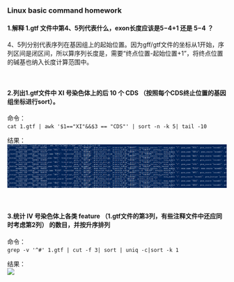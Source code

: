 ### Linux basic command homework
#### 1.解释 1.gtf 文件中第4、5列代表什么，exon长度应该是$5-$4+1 还是 $5-$4 ？
4、5列分别代表序列在基因组上的起始位置。因为gff/gtf文件的坐标从1开始，序列区间是闭区间，所以算序列长度是，需要“终点位置-起始位置+1”，将终点位置的碱基也纳入长度计算范围中。

&nbsp;

#### 2.列出1.gtf文件中 XI 号染色体上的后 10 个 CDS （按照每个CDS终止位置的基因组坐标进行sort）。
命令：  
`cat 1.gtf | awk '$1=="XI"&&$3 == "CDS"' | sort -n -k 5| tail -10`

结果：  
![](./picutre/linux_homework_1_pic1.png)

&nbsp;

#### 3.统计 IV 号染色体上各类 feature （1.gtf文件的第3列，有些注释文件中还应同时考虑第2列） 的数目，并按升序排列
命令：  
`grep -v '^#' 1.gtf | cut -f 3| sort | uniq -c|sort -k 1`

结果：  
![](./picutre/linux_homework_2_pic2.png)

&nbsp;


